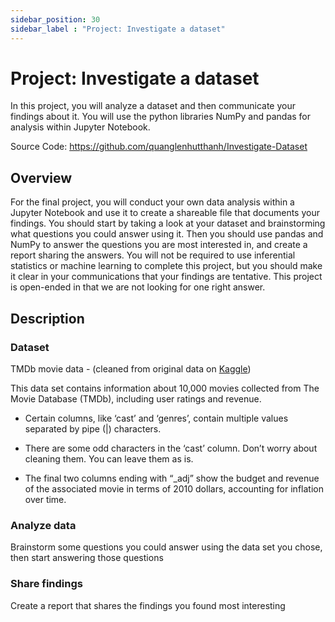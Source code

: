 ```yaml
---
sidebar_position: 30
sidebar_label : "Project: Investigate a dataset"
---
```


# Project: Investigate a dataset

In this project, you will analyze a dataset and then communicate your findings about it. You will use the python libraries NumPy and pandas for analysis within Jupyter Notebook.

Source Code: https://github.com/quanglenhutthanh/Investigate-Dataset

## Overview

For the final project, you will conduct your own data analysis within a Jupyter Notebook and use it to create a shareable file that documents your findings. You should start by taking a look at your dataset and brainstorming what questions you could answer using it. Then you should use pandas and NumPy to answer the questions you are most interested in, and create a report sharing the answers. You will not be required to use inferential statistics or machine learning to complete this project, but you should make it clear in your communications that your findings are tentative. This project is open-ended in that we are not looking for one right answer.

## Description

### Dataset

TMDb movie data - (cleaned from original data on [Kaggle](https://www.kaggle.com/tmdb/tmdb-movie-metadata))

This data set contains information about 10,000 movies collected from The Movie Database (TMDb), including user ratings and revenue.

- Certain columns, like ‘cast’ and ‘genres’, contain multiple values separated by pipe (|) characters.

- There are some odd characters in the ‘cast’ column. Don’t worry about cleaning them. You can leave them as is.

- The final two columns ending with “_adj” show the budget and revenue of the associated movie in terms of 2010 dollars, accounting for inflation over time.

### Analyze data

Brainstorm some questions you could answer using the data set you chose, then start answering those questions

### Share findings

Create a report that shares the findings you found most interesting